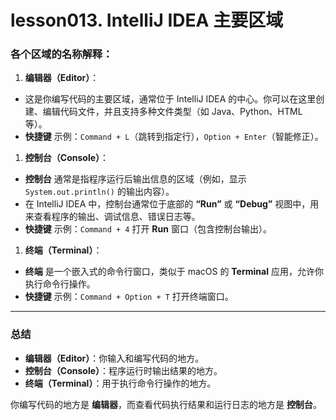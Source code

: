 # lesson013. IntelliJ IDEA 主要区域

### 各个区域的名称解释：

1. **编辑器（Editor）**：

- 这是你编写代码的主要区域，通常位于 IntelliJ IDEA 的中心。你可以在这里创建、编辑代码文件，并且支持多种文件类型（如 Java、Python、HTML 等）。
- **快捷键** 示例：`Command + L`（跳转到指定行），`Option + Enter`（智能修正）。

1. **控制台（Console）**：

- **控制台** 通常是指程序运行后输出信息的区域（例如，显示 `System.out.println()` 的输出内容）。
- 在 IntelliJ IDEA 中，控制台通常位于底部的 **“Run”** 或 **“Debug”** 视图中，用来查看程序的输出、调试信息、错误日志等。
- **快捷键** 示例：`Command + 4` 打开 **Run** 窗口（包含控制台输出）。

1. **终端（Terminal）**：

- **终端** 是一个嵌入式的命令行窗口，类似于 macOS 的 **Terminal** 应用，允许你执行命令行操作。
- **快捷键** 示例：`Command + Option + T` 打开终端窗口。

------

### 总结

- **编辑器（Editor）**：你输入和编写代码的地方。
- **控制台（Console）**：程序运行时输出结果的地方。
- **终端（Terminal）**：用于执行命令行操作的地方。

你编写代码的地方是 **编辑器**，而查看代码执行结果和运行日志的地方是 **控制台**。